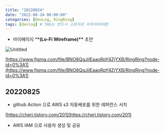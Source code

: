 ```yaml
---
title: "20220824"
date: "2022-08-24 00:00:00"
categories: [DevLog, RingRing]
tags: [devlog] # TAG는 반드시 소문자로 이루어져야함!
---
```


- 마이페이지 \***\*(Lo-Fi Wireframe)\*\*** 초안

![Untitled](https://s3-us-west-2.amazonaws.com/secure.notion-static.com/93aaafe7-b3ce-41a1-8380-8b8bd12bbb9f/Untitled.png)

[https://www.figma.com/file/BNO8QgJiIEaaoRpY4ZjYXB/RingRing?node-id=0%3A1](https://www.figma.com/file/BNO8QgJiIEaaoRpY4ZjYXB/RingRing?node-id=0%3A1)

## 20220825

- github Action 으로 AWS s3 자동배포를 위한 레퍼런스 서치

[https://cheri.tistory.com/201](https://cheri.tistory.com/201)

- AWS IAM 으로 사용자 생성 및 공유

